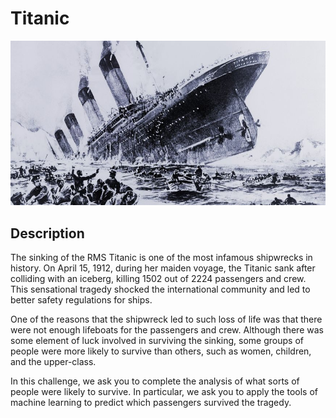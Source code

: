 # Titanic

<img src="titanic.jpg"></img>

## Description

The sinking of the RMS Titanic is one of the most infamous shipwrecks in history.  On April 15, 1912, during her maiden voyage, the Titanic sank after 
colliding with an iceberg, killing 1502 out of 2224 passengers and crew. This sensational tragedy shocked the international community and led to better 
safety regulations for ships.

One of the reasons that the shipwreck led to such loss of life was that there were not enough lifeboats for the passengers and crew. Although there was 
some element of luck involved in surviving the sinking, some groups of people were more likely to survive than others, such as women, children, and the 
upper-class.

In this challenge, we ask you to complete the analysis of what sorts of people were likely to survive. In particular, we ask you to apply the tools of 
machine learning to predict which passengers survived the tragedy.